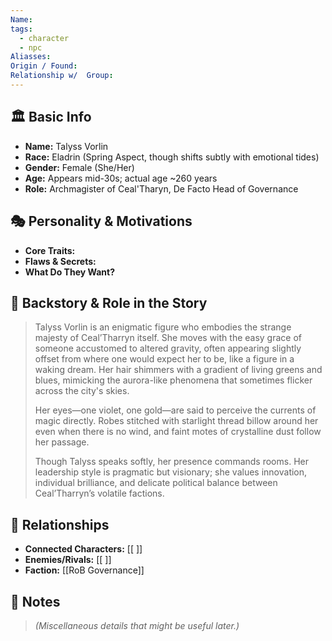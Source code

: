 ```yaml
---
Name: 
tags:
  - character
  - npc
Aliasses: 
Origin / Found: 
Relationship w/  Group:
---
```

## 🏛️ Basic Info
- **Name:** Talyss Vorlin
- **Race:** Eladrin (Spring Aspect, though shifts subtly with emotional tides)
- **Gender:** Female (She/Her)
- **Age:** Appears mid-30s; actual age ~260 years
- **Role:** Archmagister of Ceal'Tharyn, De Facto Head of Governance


## 🎭 Personality & Motivations
- **Core Traits:**  
- **Flaws & Secrets:**  
- **What Do They Want?**  

## 📖 Backstory & Role in the Story
> Talyss Vorlin is an enigmatic figure who embodies the strange majesty of Ceal’Tharryn itself. She moves with the easy grace of someone accustomed to altered gravity, often appearing slightly offset from where one would expect her to be, like a figure in a waking dream. Her hair shimmers with a gradient of living greens and blues, mimicking the aurora-like phenomena that sometimes flicker across the city's skies.
> 
> Her eyes—one violet, one gold—are said to perceive the currents of magic directly. Robes stitched with starlight thread billow around her even when there is no wind, and faint motes of crystalline dust follow her passage.
> 
> Though Talyss speaks softly, her presence commands rooms. Her leadership style is pragmatic but visionary; she values innovation, individual brilliance, and delicate political balance between Ceal’Tharryn’s volatile factions.

## 🔗 Relationships
- **Connected Characters:** [[ ]]
- **Enemies/Rivals:** [[ ]]
- **Faction:** [[RoB Governance]]

## 📝 Notes
> *(Miscellaneous details that might be useful later.)*  
